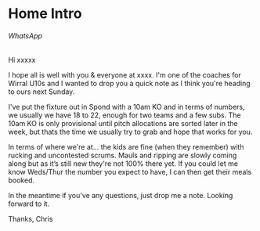 # Home Intro
###### WhatsApp
Hi xxxxx

I hope all is well with you & everyone at xxxx. I'm one of the coaches for Wirral U10s and I wanted to drop you a quick note as I think you're heading to ours next Sunday.

I've put the fixture out in Spond with a 10am KO and in terms of numbers, we usually we have 18 to 22, enough for two teams and a few subs. The 10am KO is only provisional until pitch allocations are sorted later in the week, but thats the time we usually try to grab and hope that works for you.

In terms of where we're at... the kids are fine (when they remember) with rucking and uncontested scrums. Mauls and ripping are slowly coming along but as it’s still new they're not 100% there yet. If you could let me know Weds/Thur the number you expect to have, I can then get their meals booked.

In the meantime if you've any questions, just drop me a note. Looking forward to it.

Thanks, Chris
